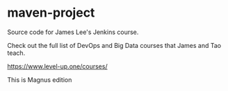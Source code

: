 # maven-project
Source code for James Lee's Jenkins course.

Check out the full list of DevOps and Big Data courses that James and Tao teach.

https://www.level-up.one/courses/

This is Magnus edition
